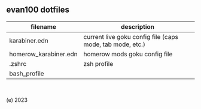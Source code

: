 ## evan100 dotfiles

| filename              | description                                               |
| --------------------- | --------------------------------------------------------- |
| karabiner.edn         | current live goku config file (caps mode, tab mode, etc.) |
| homerow_karabiner.edn | homerow mods goku config file                             |
| .zshrc                | zsh profile                                               |
| bash_profile          |                                                           |

&nbsp;

(e) 2023
